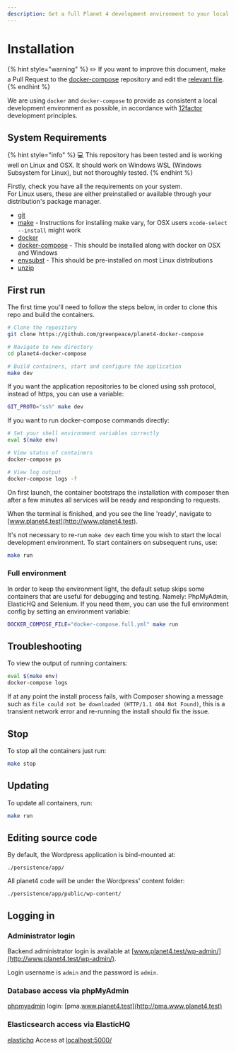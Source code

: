 ```yaml
---
description: Get a full Planet 4 development environment to your local machine
---
```


# Installation

{% hint style="warning" %}
✏️ If you want to improve this document, make a Pull Request to the [docker-compose](https://github.com/greenpeace/planet4-docker-compose) repository and edit the [relevant file](https://github.com/greenpeace/planet4-docker-compose/blob/master/docs/installation.md).
{% endhint %}

We are using `docker` and `docker-compose` to provide as consistent a local development environment as possible, in accordance with [12factor](https://12factor.net/) development principles.

## System Requirements

{% hint style="info" %}
💻 This repository has been tested and is working well on Linux and OSX. It should work on Windows WSL (Windows Subsystem for Linux), but not thoroughly tested.
{% endhint %}

Firstly, check you have all the requirements on your system.\
For Linux users, these are either preinstalled or available through your distribution's package manager.

- [git](https://www.git-scm.com/downloads)
- [make](https://www.gnu.org/software/make/) - Instructions for installing make vary, for OSX users `xcode-select --install` might work
- [docker](https://docs.docker.com/engine/installation/)
- [docker-compose](https://github.com/docker/compose/releases) - This should be installed along with docker on OSX and Windows
- [envsubst](https://stackoverflow.com/questions/23620827/envsubst-command-not-found-on-mac-os-x-10-8/23622446#23622446) - This should be pre-installed on most Linux distributions
- [unzip](https://linuxhint.com/unzip_command_-linux/)

## First run

The first time you'll need to follow the steps below, in order to clone this repo and build the containers.

```bash
# Clone the repository
git clone https://github.com/greenpeace/planet4-docker-compose

# Navigate to new directory
cd planet4-docker-compose

# Build containers, start and configure the application
make dev
```

If you want the application repositories to be cloned using ssh protocol, instead of https, you can use a variable:

```bash
GIT_PROTO="ssh" make dev
```

If you want to run docker-compose commands directly:

```bash
# Set your shell environment variables correctly
eval $(make env)

# View status of containers
docker-compose ps

# View log output
docker-compose logs -f
```

On first launch, the container bootstraps the installation with composer then after a few minutes all services will be ready and responding to requests.

When the terminal is finished, and you see the line 'ready', navigate to [www.planet4.test](http://www.planet4.test).

It's not necessary to re-run `make dev` each time you wish to start the local development environment. To start containers on subsequent runs, use:

```bash
make run
```

### Full environment

In order to keep the environment light, the default setup skips some containers that are useful for debugging and testing.
Namely: PhpMyAdmin, ElasticHQ and Selenium. If you need them, you can use the full environment config by setting an environment variable:

```bash
DOCKER_COMPOSE_FILE="docker-compose.full.yml" make run
```

## Troubleshooting

To view the output of running containers:

```bash
eval $(make env)
docker-compose logs
```

If at any point the install process fails, with Composer showing a message such as `file could not be downloaded (HTTP/1.1 404 Not Found)`, this is a transient network error and re-running the install should fix the issue.

## Stop

To stop all the containers just run:

```bash
make stop
```

## Updating

To update all containers, run:

```bash
make run
```

## Editing source code

By default, the Wordpress application is bind-mounted at:

`./persistence/app/`

All planet4 code will be under the Wordpress' content folder:

`./persistence/app/public/wp-content/`

## Logging in

### Administrator login

Backend administrator login is available at [www.planet4.test/wp-admin/](http://www.planet4.test/wp-admin/).

Login username is `admin` and the password is `admin`.

### Database access via phpMyAdmin

[phpmyadmin](https://hub.docker.com/r/phpmyadmin/phpmyadmin/) login: [pma.www.planet4.test](http://pma.www.planet4.test)

### Elasticsearch access via ElasticHQ

[elastichq](https://hub.docker.com/r/elastichq/elasticsearch-hq/) Access at [localhost:5000/](http://localhost:5000/)
